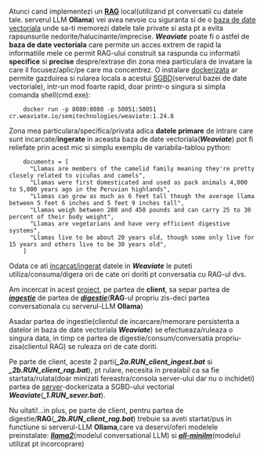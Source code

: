 Atunci cand implementezi un [**RAG**](https://weaviate.io/blog/local-rag-with-ollama-and-weaviate) local(utilizand pt conversatii cu datele tale. serverul LLM **Ollama**) vei avea nevoie cu siguranta si de o [baza de date vectoriala](https://weaviate.io/blog/local-rag-with-ollama-and-weaviate) unde sa-ti memorezi datele tale private si asta pt a evita rapsunsurile nedorite/halucinante/imprecise. ***Weaviate*** poate fi o astfel de **baza de date vectoriala** care permite un acces extrem de rapid la informatiile mele ce permit RAG-ului construit sa raspunda cu informatii **specifice** si **precise** despre/extrase din zona mea particulara de invatare la care il focusez/aplic/pe care ma concentrez. O instalare [dockerizata](https://docs.docker.com/desktop/setup/install/windows-install/) ar permite gazduirea si rularea locala a  acestui [SGBD](https://ro.wikipedia.org/wiki/Sistem_de_gestiune_a_bazelor_de_date)(serverul bazei de date vectoriale), intr-un mod foarte rapid, doar printr-o singura si simpla comanda shell(cmd.exe):

        docker run -p 8080:8080 -p 50051:50051 cr.weaviate.io/semitechnologies/weaviate:1.24.8

Zona mea particulara/specifica/privata adica **datele primare** de intrare care sunt incarcate/**ingerate** in aceasta baza de date vectoriala(***Weaviate***) pot fi reliefate prin acest mic si simplu exemplu de variabila-tablou python:

        documents = [
          "Llamas are members of the camelid family meaning they're pretty closely related to vicuñas and camels",
          "Llamas were first domesticated and used as pack animals 4,000 to 5,000 years ago in the Peruvian highlands",
          "Llamas can grow as much as 6 feet tall though the average llama between 5 feet 6 inches and 5 feet 9 inches tall",
          "Llamas weigh between 280 and 450 pounds and can carry 25 to 30 percent of their body weight",
          "Llamas are vegetarians and have very efficient digestive systems",
          "Llamas live to be about 20 years old, though some only live for 15 years and others live to be 30 years old",
        ]


   Odata ce ati [incarcat/ingerat](https://github.com/stefanache/MFP-ANAF-RO/edit/main/python/RAG_Ollama_Weaviate/_2a.RUN_client_ingest.bat) datele in ***Weaviate*** le puteti utiliza/consuma/digera ori de cate ori doriti pt conversatia cu RAG-ul dvs.

   Am incercat in acest [proiect](***Weaviate***), pe partea de **client**,  sa separ partea de [***ingestie***](https://github.com/stefanache/MFP-ANAF-RO/edit/main/python/RAG_Ollama_Weaviate/_2a.RUN_client_ingest.bat) de partea de [***digestie***](https://github.com/stefanache/MFP-ANAF-RO/edit/main/python/RAG_Ollama_Weaviate/_2b.RUN_client_rag.bat)(**RAG**-ul propriu zis-deci partea conversationala cu serverul-LLM **Ollama**)

   Asadar partea de ingestie(clientul de incarcare/memorare persistenta a datelor in baza de date vectoriala ***Weaviate***) se efectueaza/ruleaza o singura data, in timp ce partea de digestie/consum/conversatia propriu-zisa(clientul RAG) se ruleaza ori de cate doriti.
   
   Pe parte de client, aceste 2 parti(***_2a.RUN_client_ingest.bat*** si ***_2b.RUN_client_rag.bat***), pt rulare, necesita in prealabil ca sa fie startata/rulata(doar minizati fereastra/consola server-ului dar nu o inchideti) partea de [server](https://github.com/stefanache/MFP-ANAF-RO/edit/main/python/RAG_Ollama_Weaviate/_1.RUN_sever.bat)-dockerizata a SGBD-ului vectorial ***Weaviate***(***_1.RUN_sever.bat***).

   Nu uitati!...in plus, pe parte de client, pentru partea de digestie/**RAG**(***_2b.RUN_client_rag.bat***) trebuie sa aveti startat/pus in functiune si serverul-LLM **Ollama**,care va deservi/oferi modelele preinstalate: [***llama2***](https://ollama.com/blog/run-llama2-uncensored-locally)(modelul conversational LLM) si [***all-minilm***](https://medium.com/@rahultiwari065/unlocking-the-power-of-sentence-embeddings-with-all-minilm-l6-v2-7d6589a5f0aa)(modelul utilizat pt incorcoprare) 
   
